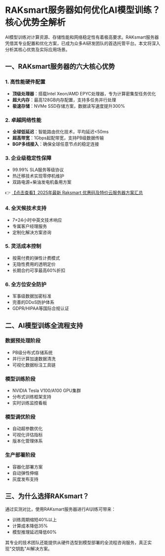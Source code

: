 # RAKsmart服务器如何优化AI模型训练？核心优势全解析

AI模型训练对计算资源、存储性能和网络稳定性有着极高要求。RAKsmart服务器凭借其专业配置和优化方案，已成为众多AI研发团队的首选托管平台。本文将深入分析其核心优势及实际应用场景。

## 一、RAKsmart服务器的六大核心优势

### 1. 高性能硬件配置
- **顶级处理器**：搭载Intel Xeon/AMD EPYC处理器，专为计算密集型任务优化
- **超大内存**：最高128GB内存配置，支持多任务并行处理
- **极速存储**：NVMe SSD存储方案，数据读写速度提升300%

### 2. 卓越网络性能
- **全球低延迟**：智能路由优化技术，平均延迟<50ms
- **超高带宽**：1Gbps起配带宽，支持PB级数据传输
- **BGP多线接入**：确保全球任意节点的稳定连接

### 3. 企业级稳定性保障
- 99.99% SLA服务等级协议
- 热迁移技术实现零停机维护
- 双路电源+柴油发电机备用方案

👉 [【点击查看】2025年最新 Raksmart 优惠码及特价云服务器方案汇总](https://bit.ly/raksmart)

### 4. 全天候技术支持
- 7×24小时中英文技术响应
- 专属客户经理服务
- 定制化解决方案咨询

### 5. 灵活成本控制
- 按需付费的弹性计费模式
- 无隐性费用的透明定价
- 长期合约可享最高60%折扣

### 6. 全方位安全防护
- 军事级数据加密标准
- 完善的DDoS防护体系
- GDPR/HIPAA等国际合规认证

## 二、AI模型训练全流程支持

### 数据预处理阶段
- PB级分布式存储系统
- 并行计算加速数据清洗
- 可视化数据标注工具链

### 模型训练阶段
- NVIDIA Tesla V100/A100 GPU集群
- 分布式训练框架支持
- 实时训练监控看板

### 模型调优阶段
- 自动超参数优化
- 可视化评估指标
- 版本化管理体系

### 生产部署阶段
- 容器化部署方案
- 自动弹性伸缩
- 灰度发布支持

## 三、为什么选择RAKsmart？

通过实测对比，使用RAKsmart服务器进行AI训练可带来：
- 训练周期缩短40%以上
- 计算成本降低35%
- 模型推理延迟降低60%

其专业的技术团队还能提供从硬件选型到模型部署的全流程咨询服务，真正实现"交钥匙"AI解决方案。